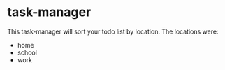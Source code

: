 task-manager
============
This task-manager will sort your todo list by location. The locations were:
- home
- school
- work
